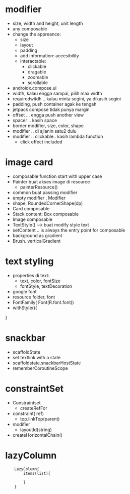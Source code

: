 # modifier
- size, width and height, unit length
- any composable
- change the appreance:
    - size
    - layout
    - padding
    - add information: accesibility
    - interactable:
        - clickable
        - dragable
        - zoomable
        - scrollable
- androidx.compose.ui
- width, kalau engga sampai, pilih max width
- requiredwitdh .. kalau minta segini, ya dikasih segini
- padding, push container agak ke tengah
- jetpack compose tidak punya margin
- offset ... engga push another view
- spacer .. kasih space
- border modifier, size, color, shape
- modifier .. di ajlanin satu2 dulu
- modifier .. clickable.. kasih lambda function
    - click effect included

# image card
- composable function start with upper case
- Painter buat akses image di resource
    - painterResource()
- common buat passing modifier
- empty modifier , Modifier
- shape, RoundedCornerShape(dp)
- Card composable
- Stack content: Box composable
- Image composable
- TextStyle() --> buat modify style text
- setContent .. is always the entry point for composable
- background as gradient
- Brush. verticalGradient

# text styling
- properties di text:
    - text, color, fontSize
    - fontStyle, textDecoration
- google font
- resource folder, font
- FontFamily( Font(R.font.font))
- withStyle(){

}

# snackbar
- scaffoldState
- set textlink with a state
- scaffoldstate.snackbarHostState
- rememberCoroutineScope


# constraintSet
- Constraintset
    - createRefFor
- constraint( ref)
    - top.linkTop(parent)
- modifier
    - layoutId(string)
- createHorizontalChain()

# lazyColumn
```
    LazyColumn{
        items(list){
            
        }
    }
```
